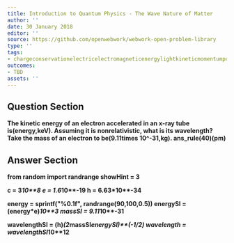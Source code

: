 ```yaml
---
title: Introduction to Quantum Physics - The Wave Nature of Matter
author: ''
date: 30 January 2018
editor: ''
source: https://github.com/openwebwork/webwork-open-problem-library
type: ''
tags:
- chargeconservationelectricelectromagneticenergylightkineticmomentumpotentialquantumradiationvelocitywavelength
outcomes:
- TBD
assets: ''
---
```


## Question Section 

<b>
The kinetic energy of an electron accelerated in an x-ray tube is(energy,keV). Assuming it is nonrelativistic, what is its wavelength? Take the mass of an electron to be(9.11times 10^-31,kg).
ans_rule(40)(pm)



## Answer Section

from random import randrange
showHint = 3

c = 3*10**8
e = 1.6*10**-19
h = 6.63*10**-34

energy = sprintf("%0.1f", randrange(90,100,0.5))
energySI = (energy*e)*10**3
massSI = 9.11*10**-31

wavelengthSI = (h)*(2*massSI*energySI)**(-1/2)
wavelength = wavelengthSI*10**12